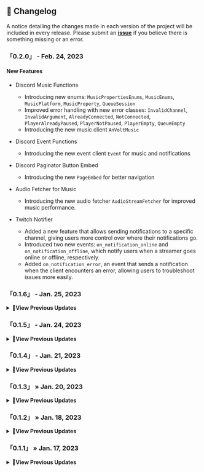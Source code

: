 ## <span class="emoji">📜</span> Changelog

A notice detailing the changes made in each version of the project will be included in every release.
Please submit an **[issue](https://github.com/Stawa/anvolt.py/issues)** if you believe there is something missing or an error.

### 「0.2.0」 - Feb. 24, 2023

#### New Features

- Discord Music Functions

  - Introducing new enums: `MusicPropertiesEnums`, `MusicEnums`, `MusicPlatform`, `MusicProperty`, `QueueSession`
  - Improved error handling with new error classes: `InvalidChannel`, `InvalidArgument`, `AlreadyConnected`, `NotConnected`, `PlayerAlreadyPaused`, `PlayerNotPaused`, `PlayerEmpty`, `QueueEmpty`
  - Introducing the new music client `AnVoltMusic`

- Discord Event Functions

  - Introducing the new event client `Event` for music and notifications

- Discord Paginator Button Embed

  - Introducing the new `PageEmbed` for better navigation

- Audio Fetcher for Music

  - Introducing the new audio fetcher `AudioStreamFetcher` for improved music performance.

- Twitch Notifier

  - Added a new feature that allows sending notifications to a specific channel, giving users more control over where their notifications go.
  - Introduced two new events: `on_notification_online` and `on_notification_offline`, which notify users when a streamer goes online or offline, respectively.
  - Added `on_notification_error`, an event that sends a notification when the client encounters an error, allowing users to troubleshoot issues more easily.

### 「0.1.6」 - Jan. 25, 2023

<details>
    <summary><span class="emoji">📄</span><b>View Previous Updates</b></summary>

#### New Features

- Introducing new anime-themed `waifu` and `husbando` options in the `Games` feature
- Added `text`, `player`, `character_name`, and `percentage` properties
- Added new enumerations: `ANIGAMES_WAIFU`, `ANIGAMES_HUSBANDO`, `ANIGAMES_SHIPPER`, `ANIGAMES_OPTION_WAIFU`, and `ANIGAMES_OPTION_HUSBANDO` to provide more options

#### Bug Fix

- Fixed an issue where the `Games.truth` function was returning `None` due to a double `.value`
- Fixed a bug where the `original_response` was returning different results when the produce argument was not used.

</details>

### 「0.1.5」 - Jan. 24, 2023

<details>
    <summary><span class="emoji">📄</span><b>View Previous Updates</b></summary>

#### New Features

- Introducing anvolt.notifier.TwitchClient to interact with Twitch API
- Introducing anvolt.models.TwitchModels to handle Twitch models
- Introducing anvolt.notifier.NotifierClient for sending webhook notification

#### Bug Fix

- Fixed an issue that caused an error to be raised when using the produce argument and changing the `status_code` variable to `status_response`

#### Changed Features

- Renamed the `route.py` file to `enums.py` for better organization and clarity.
- Moved the `errors.py` file to the `models.errors` package for better organization and clarity.
- Updated the typing of the `original_response` property from `dict` to `Union[List[Dict], Dict]` to support lists of dictionaries.
- Updated the typing of the `status_response` property from `int` to `Union[List[int], int]` to support lists of integers.
- Changed the return type of the `produce` function from `Union[List[str], Tuple[List[str], bool]]` to `Tuple[List[str], List[dict]]` to return a tuple of lists containing the URLs and responses, respectively.

#### Package Updates

- Updated `setup.py` with new keywords `Operating System :: OS Independent` and `Environment :: Console` to support a wider range of platforms and environments.

</details>

### 「0.1.4」 - Jan. 21, 2023

<details>
    <summary><span class="emoji">📄</span><b>View Previous Updates</b></summary>

#### New Features

- A Command-Line Interface (CLI) has been added for testing and retrieving endpoint lists for specific categories.
  - `anvolt requests -c <category> -e <endpoint>`: Executes a test request to the specified endpoint in the chosen category.
  - `anvolt category-help`: Displays a list of available categories and their respective endpoints.
  - `anvolt save -c <category> -e <endpoint>`: Retrieves an image from the API and saves it to the current directory set in the command prompt

#### Package Updates

- A `requirements.txt` file has been added to manage package dependencies.
- `install_requires`, `entry_points`, `extras_require`, and `keywords` have been added to the package's setup configuration to improve the package's installation and distribution.

</details>

### 「0.1.3」 » Jan. 20, 2023

<details>
    <summary><span class="emoji">📄</span><b>View Previous Updates</b></summary>

#### Added Features

- A new `Games` class has been added, which allows fetching games category from the API.

#### Removed Features

- Imports for `Utils`, `Trivia`, and `Updater` have been removed as they were causing errors.

##### Package Updates

- Additional classifiers, `Typing :: Typed` and `Intended Audience :: Developers`, have been added to the package metadata.

</details>

### 「0.1.2」 » Jan. 18, 2023

<details>
    <summary><span class="emoji">📄</span><b>View Previous Updates</b></summary>

#### New Features

- Added import for Utils, Trivia, and Updater modules to the `anvolt.__init__.py` file to make it more easier to use them across the project

##### Bug Fixes

- Resolved an issue with the status_code on the \_make_request function to ensure it returns the correct status code.

##### Package Updates

- Updated the package description in the `setup.py`

</details>

### 「0.1.1」 » Jan. 17, 2023

<details>
    <summary><span class="emoji">📄</span><b>View Previous Updates</b></summary>
    <i>This version is in alpha or pre-release stage, any identified bugs or issues will be addressed in future updates</i>
</details>
